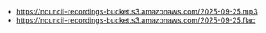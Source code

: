- https://nouncil-recordings-bucket.s3.amazonaws.com/2025-09-25.mp3
- https://nouncil-recordings-bucket.s3.amazonaws.com/2025-09-25.flac
